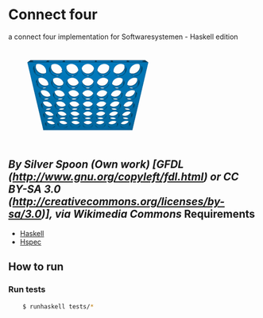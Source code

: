 Connect four
============

a connect four implementation for Softwaresystemen - Haskell edition

![Connect four demo run](connect-four.gif)

*By Silver Spoon (Own work) [GFDL (http://www.gnu.org/copyleft/fdl.html) or CC BY-SA 3.0 (http://creativecommons.org/licenses/by-sa/3.0)], via Wikimedia Commons*
Requirements
------------
* [Haskell](https://www.haskell.org/platform/)
* [Hspec](http://hspec.github.io/)

How to run
----------
### Run tests
```bash
    $ runhaskell tests/*
```

